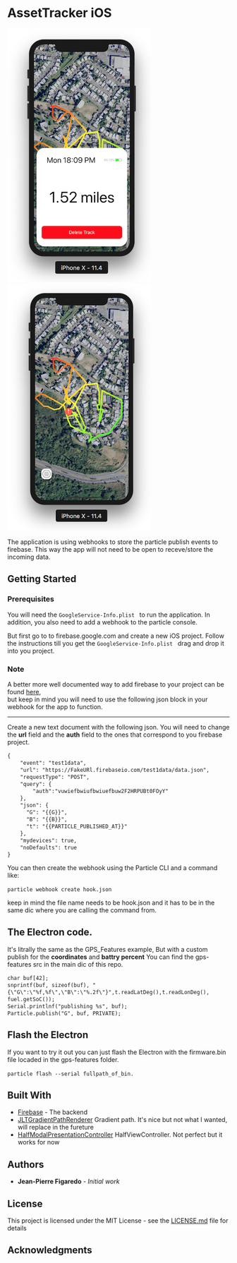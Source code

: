 # AssetTracker iOS
![image1](https://github.com/JeanPierreFig/AssetTracker_iOS/blob/master/Screen%20Shot%202018-10-12%20at%204.49.09%20PM.png)
![image2](https://github.com/JeanPierreFig/AssetTracker_iOS/blob/master/Screen%20Shot%202018-10-12%20at%204.48.56%20PM.png)

The application is using webhooks to store the particle publish events to firebase. This way the app will not need to be open to receve/store the incoming data. 

## Getting Started

### Prerequisites

You will need the ```GoogleService-Info.plist ``` to run the application. In addition, you also need to add a webhook to the 
particle console. 

But first go to to firebase.google.com and create a new iOS project. Follow the instructions till you get the ```GoogleService-Info.plist ```
drag and drop it into you project. 


### Note 
A better more well documented way to add firebase to your project can be found [here](https://github.com/rickkas7/firebase_tutorial),  
but keep in mind you will need to use the following json block in your webhook for the app to function. 
***

Create a new text document with the following json. You will need to change the **url** field and the **auth** field to the ones that correspond to you firebase project. 

```
{
    "event": "test1data",
    "url": "https://FakeURl.firebaseio.com/test1data/data.json",
    "requestType": "POST",
    "query": {
    	"auth":"vuwiefbwiufbwiuefbuw2F2HRPUBt0FOyY"
    },
    "json": {
      "G": "{{G}}",
      "B": "{{B}}",
      "t": "{{PARTICLE_PUBLISHED_AT}}"
    },
    "mydevices": true,
    "noDefaults": true
}

```
You can then create the webhook using the Particle CLI and a command like:

``` particle webhook create hook.json ```

keep in mind the file name needs to be hook.json and it has to be in the same dic where you are calling the command from. 


## The Electron code. 
It's litrally the same as the GPS_Features example, But with a custom publish for the **coordinates** and **battry percent** 
You can find the gps-features src in the main dic of this repo.

```
char buf[42];
snprintf(buf, sizeof(buf), "{\"G\":\"%f,%f\",\"B\":\"%.2f\"}",t.readLatDeg(),t.readLonDeg(), fuel.getSoC());
Serial.printlnf("publishing %s", buf);
Particle.publish("G", buf, PRIVATE);

```
## Flash the Electron

If you want to try it out you can just flash the Electron with the firmware.bin file locaded in the gps-features folder.

``` particle flash --serial fullpath_of_bin. ```

## Built With

* [Firebase](http://firebase.google.com) - The backend
* [JLTGradientPathRenderer](https://github.com/joeltrew/JLTGradientPathRenderer) Gradient path. It's nice but not what I wanted, will replace in the fureture 
* [HalfModalPresentationController](https://github.com/martinnormark/HalfModalPresentationController) HalfViewController. Not perfect but it works for now

## Authors

* **Jean-Pierre Figaredo** - *Initial work*

## License

This project is licensed under the MIT License - see the [LICENSE.md](LICENSE.md) file for details

## Acknowledgments

